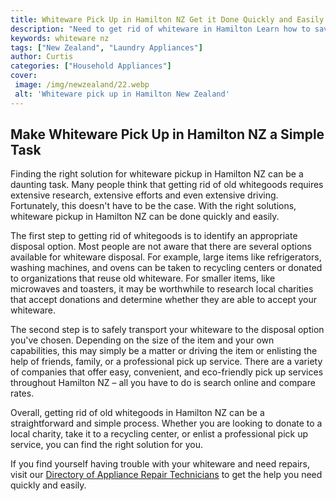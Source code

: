 ```yaml
---
title: Whiteware Pick Up in Hamilton NZ Get it Done Quickly and Easily
description: "Need to get rid of whiteware in Hamilton Learn how to save time and money by utilizing local services to pick it up and dispose of it safely"
keywords: whiteware nz
tags: ["New Zealand", "Laundry Appliances"]
author: Curtis
categories: ["Household Appliances"]
cover: 
 image: /img/newzealand/22.webp
 alt: 'Whiteware pick up in Hamilton New Zealand'
---
```

## Make Whiteware Pick Up in Hamilton NZ a Simple Task 
Finding the right solution for whiteware pickup in Hamilton NZ can be a daunting task. Many people think that getting rid of old whitegoods requires extensive research, extensive efforts and even extensive driving. Fortunately, this doesn't have to be the case. With the right solutions, whiteware pickup in Hamilton NZ can be done quickly and easily.

The first step to getting rid of whitegoods is to identify an appropriate disposal option. Most people are not aware that there are several options available for whiteware disposal. For example, large items like refrigerators, washing machines, and ovens can be taken to recycling centers or donated to organizations that reuse old whiteware. For smaller items, like microwaves and toasters, it may be worthwhile to research local charities that accept donations and determine whether they are able to accept your whiteware.

The second step is to safely transport your whiteware to the disposal option you've chosen. Depending on the size of the item and your own capabilities, this may simply be a matter or driving the item or enlisting the help of friends, family, or a professional pick up service. There are a variety of companies that offer easy, convenient, and eco-friendly pick up services throughout Hamilton NZ – all you have to do is search online and compare rates. 

Overall, getting rid of old whitegoods in Hamilton NZ can be a straightforward and simple process. Whether you are looking to donate to a local charity, take it to a recycling center, or enlist a professional pick up service, you can find the right solution for you. 

If you find yourself having trouble with your whiteware and need repairs, visit our [Directory of Appliance Repair Technicians](./pages/appliance-repair-technicians) to get the help you need quickly and easily.
